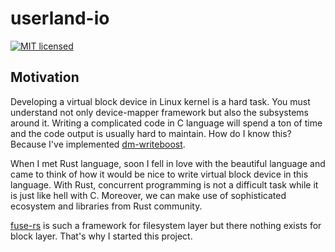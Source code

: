 # userland-io

[![MIT licensed](https://img.shields.io/badge/license-MIT-blue.svg)](https://github.com/akiradeveloper/userland-io/blob/master/LICENSE)

## Motivation

Developing a virtual block device in Linux kernel is a hard task.
You must understand not only device-mapper framework but also the subsystems around it.
Writing a complicated code in C language will spend a ton of time and the
code output is usually hard to maintain. How do I know this? Because I've implemented [dm-writeboost](https://github.com/akiradeveloper/dm-writeboost).

When I met Rust language, soon I fell in love with the beautiful language and came to think of how it would be nice to write virtual block device in this language. With Rust, concurrent programming is not a difficult task while it is just like hell with C. Moreover, we can make use of sophisticated ecosystem and libraries from Rust community.

[fuse-rs](https://github.com/zargony/fuse-rs) is such a framework for filesystem layer but there nothing exists for block layer. That's why I started this project.